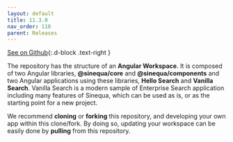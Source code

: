 ```yaml
---
layout: default
title: 11.3.0
nav_order: 110
parent: Releases
---
```


[See on Github](https://github.com/sinequa/sba-angular/releases/tag/1.0.0){:.d-block .text-right }

The repository has the structure of an **Angular Workspace**. It is composed of two Angular libraries, **@sinequa/core** and **@sinequa/components** and two Angular applications using these libraries, **Hello Search** and **Vanilla Search**. Vanilla Search is a modern sample of Enterprise Search application including many features of Sinequa, which can be used as is, or as the starting point for a new project.

We recommend **cloning** or **forking** this repository, and developing your own app within this clone/fork. By doing so, updating your workspace can be easily done by **pulling** from this repository.
